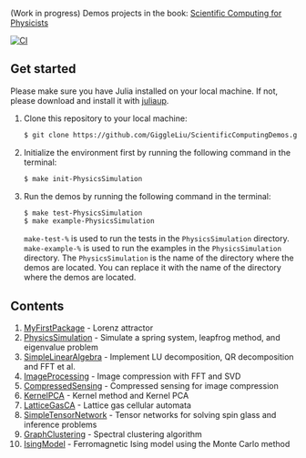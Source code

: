 (Work in progress) Demos projects in the book: [Scientific Computing for Physicists](https://book.jinguo-group.science/)

[![CI](https://github.com/GiggleLiu/ScientificComputingDemos/actions/workflows/CI.yml/badge.svg)](https://github.com/GiggleLiu/ScientificComputingDemos/actions/workflows/CI.yml)

## Get started
Please make sure you have Julia installed on your local machine. If not, please download and install it with [juliaup](https://github.com/JuliaLang/juliaup).

1. Clone this repository to your local machine:
   ```bash
   $ git clone https://github.com/GiggleLiu/ScientificComputingDemos.git
   ```
2. Initialize the environment first by running the following command in the terminal:
   ```bash
   $ make init-PhysicsSimulation
   ```
3. Run the demos by running the following command in the terminal:
   ```bash
   $ make test-PhysicsSimulation
   $ make example-PhysicsSimulation
   ```
   `make-test-%` is used to run the tests in the `PhysicsSimulation` directory. `make-example-%` is used to run the examples in the `PhysicsSimulation` directory. The `PhysicsSimulation` is the name of the directory where the demos are located. You can replace it with the name of the directory where the demos are located.

## Contents
1. [MyFirstPackage](MyFirstPackage/) - Lorenz attractor
2. [PhysicsSimulation](PhysicsSimulation/) - Simulate a spring system, leapfrog method, and eigenvalue problem
3. [SimpleLinearAlgebra](SimpleLinearAlgebra/) - Implement LU decomposition, QR decomposition and FFT et al.
4. [ImageProcessing](ImageProcessing/) - Image compression with FFT and SVD
5. [CompressedSensing](CompressedSensing/) - Compressed sensing for image compression
6. [KernelPCA](KernelPCA/) - Kernel method and Kernel PCA
7. [LatticeGasCA](LatticeGasCA/) - Lattice gas cellular automata
8. [SimpleTensorNetwork](SimpleTensorNetwork/) - Tensor networks for solving spin glass and inference problems
9. [GraphClustering](GraphClustering/) - Spectral clustering algorithm
10. [IsingModel](IsingModel/) - Ferromagnetic Ising model using the Monte Carlo method